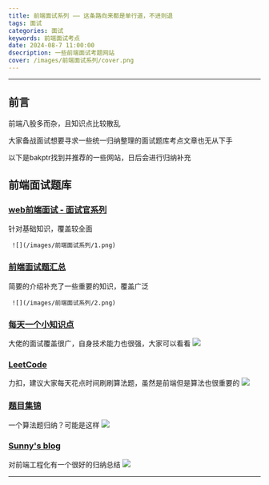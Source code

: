 ```yaml
---
title: 前端面试系列 —— 这条路向来都是单行道，不进则退
tags: 面试
categories: 面试
keywords: 前端面试考点
date: 2024-08-7 11:00:00
dsecription: 一些前端面试考题网站
cover: /images/前端面试系列/cover.png
---
```


---

## 前言

前端八股多而杂，且知识点比较散乱

大家备战面试想要寻求一些统一归纳整理的面试题库考点文章也无从下手

以下是bakptr找到并推荐的一些网站，日后会进行归纳补充

## 前端面试题库

### [web前端面试 - 面试官系列](https://vue3js.cn/interview/)
 针对基础知识，覆盖较全面

     ![](/images/前端面试系列/1.png)

### [前端面试题汇总](https://www.yuque.com/cuggz/interview)
 简要的介绍补充了一些重要的知识，覆盖广泛

     ![](/images/前端面试系列/2.png)

### [每天一个小知识点](https://www.yuque.com/boyyang/buosw0)
  大佬的面试覆盖很广，自身技术能力也很强，大家可以看看
     ![](/images/前端面试系列/3.png)

### [LeetCode](https://leetcode.cn/circle/discuss/JqLMsg/)
  力扣，建议大家每天花点时间刷刷算法题，虽然是前端但是算法也很重要的
     ![](/images/前端面试系列/4.png)

### [题目集锦](https://github.com/pwstrick/daily)
  一个算法题归纳？可能是这样
     ![](/images/前端面试系列/5.png)

### [Sunny's blog](https://sunny-117.github.io/blog/)
  对前端工程化有一个很好的归纳总结
    ![](/images/前端面试系列/6.png)

---
